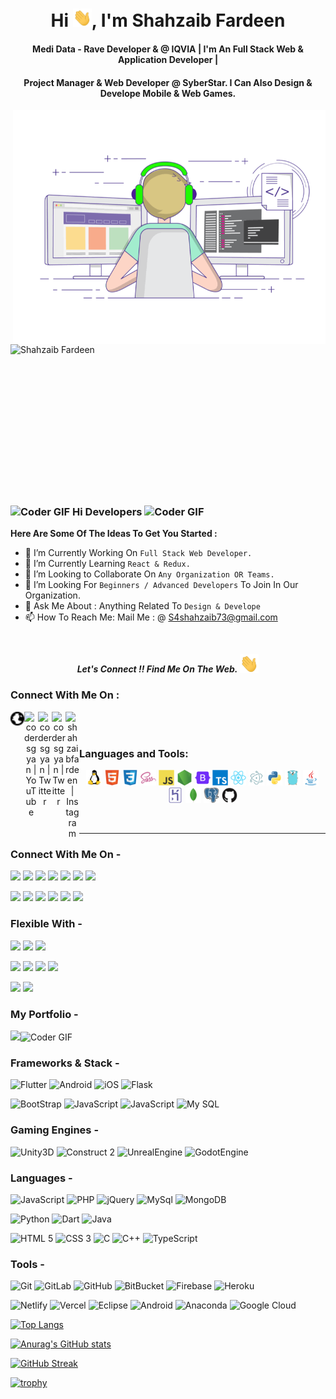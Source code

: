 <!-- First Main Heading Of The Profile -->
<h1 align="center"> Hi <img src="https://raw.githubusercontent.com/ABSphreak/ABSphreak/master/gifs/Hi.gif" width="30px">, I'm Shahzaib Fardeen </h1>
<h4 align="center"> Medi Data - Rave Developer & @ IQVIA | I'm An Full Stack Web & Application Developer | </h4>
<h4 align="center"> Project Manager & Web Developer @ SyberStar. I Can Also Design & Develope Mobile & Web Games. </h4>


<!-- Typing Master Picture --> 
<img align="right" alt="GIF" src="https://raw.githubusercontent.com/devSouvik/devSouvik/master/gif3.gif" width="500"/>


<!-- Coder Image & Profile Visit Tags 
<img src="https://media.giphy.com/media/p4NLw3I4U0idi/giphy.gif" alt="Coder GIF" width="300" height="250"> -->


<!-- Profile Views -->
<p align="left"> <img src="https://komarev.com/ghpvc/?username=Shahzaibfardeen" alt="Shahzaib Fardeen" /> </p>


<!-- Logo Of Microsoft Azure
<p align="left"> <a href="https://azure.microsoft.com/en-in/" target="_blank"> <img src="https://www.vectorlogo.zone/logos/microsoft_azure/microsoft_azure-icon.svg" alt="azure" width="40" height="40"/> </a> -->

<br /> <br /> <br /> <br /> <br />
<br /> <br /> <br /> <br /> <br />
<br /> <br />

<!-- Main Content Of The Page -->
### <img src="https://media.giphy.com/media/Veq8KumKpSCcfZ71P1/giphy.gif" alt="Coder GIF" width="23" height="23"> Hi Developers <img src="https://media.giphy.com/media/Veq8KumKpSCcfZ71P1/giphy.gif" alt="Coder GIF" width="23" height="23">

**Here Are Some Of The Ideas To Get You Started :**

- 🔭 I’m Currently Working On `Full Stack Web Developer.`
- 🌱 I’m Currently Learning `React & Redux.`
- 👯 I’m Looking to Collaborate On `Any Organization OR Teams.`
- 🤔 I’m Looking For `Beginners / Advanced Developers` To Join In Our Organization.
- 💬 Ask Me About : Anything Related To `Design & Develope`
- 📫 How To Reach Me: Mail Me : @ S4shahzaib73@gmail.com
<br>


<!-- Find Me On The Web -->
<p align="center">
  <b><i>Let's Connect !! Find Me On The Web.</i></b>
	<img src="https://raw.githubusercontent.com/ABSphreak/ABSphreak/master/gifs/Hi.gif" width="30px">
</p>

### Connect With Me On :
<p align="center">
<img align="left" alt="shahzaibfardeen.com" width="22px" src="https://raw.githubusercontent.com/iconic/open-iconic/master/svg/globe.svg" />
<img align="left" alt="codersgyan | YouTube" width="22px" src="https://cdn.jsdelivr.net/npm/simple-icons@v3/icons/youtube.svg" />
<img align="left" alt="codersgyan | Twitter" width="22px" src="https://cdn.jsdelivr.net/npm/simple-icons@v3/icons/twitter.svg" />
<img align="left" alt="codersgyan | Twitter" width="22px" src="https://cdn.jsdelivr.net/npm/simple-icons@v3/icons/facebook.svg" />
<img align="left" alt="shahzaibfardeen | Instagram" width="22px" src="https://cdn.jsdelivr.net/npm/simple-icons@v3/icons/instagram.svg" />
</p>
<br /> <br />


<!-- Old Languages Tools Bar
### Languages And Tools :
<img align="left" alt="Visual Studio Code" width="26px" src="https://raw.githubusercontent.com/github/explore/80688e429a7d4ef2fca1e82350fe8e3517d3494d/topics/visual-studio-code/visual-studio-code.png" />
<img align="left" alt="HTML5" width="26px" src="https://raw.githubusercontent.com/github/explore/80688e429a7d4ef2fca1e82350fe8e3517d3494d/topics/html/html.png" />
<img align="left" alt="CSS3" width="26px" src="https://raw.githubusercontent.com/github/explore/80688e429a7d4ef2fca1e82350fe8e3517d3494d/topics/css/css.png" />
<img align="left" alt="Sass" width="26px" src="https://raw.githubusercontent.com/github/explore/80688e429a7d4ef2fca1e82350fe8e3517d3494d/topics/sass/sass.png" />
<img align="left" alt="JS" width="26px" src="https://raw.githubusercontent.com/github/explore/80688e429a7d4ef2fca1e82350fe8e3517d3494d/topics/javascript/javascript.png" />
<img align="left" alt="React" width="26px" src="https://raw.githubusercontent.com/github/explore/80688e429a7d4ef2fca1e82350fe8e3517d3494d/topics/react/react.png" />
<img align="left" alt="Gatsby" width="26px" src="https://raw.githubusercontent.com/github/explore/e94815998e4e0713912fed477a1f346ec04c3da2/topics/gatsby/gatsby.png" />
<img align="left" alt="GraphQL" width="26px" src="https://raw.githubusercontent.com/github/explore/80688e429a7d4ef2fca1e82350fe8e3517d3494d/topics/graphql/graphql.png" />
<img align="left" alt="Node.js" width="26px" src="https://raw.githubusercontent.com/github/explore/80688e429a7d4ef2fca1e82350fe8e3517d3494d/topics/nodejs/nodejs.png" />
<img align="left" alt="Deno" width="26px" src="https://raw.githubusercontent.com/github/explore/361e2821e2dea67711cde99c9c40ed357061cf27/topics/deno/deno.png" />
<img align="left" alt="SQL" width="26px" src="https://raw.githubusercontent.com/github/explore/80688e429a7d4ef2fca1e82350fe8e3517d3494d/topics/sql/sql.png" />
<img align="left" alt="MySQL" width="26px" src="https://raw.githubusercontent.com/github/explore/80688e429a7d4ef2fca1e82350fe8e3517d3494d/topics/mysql/mysql.png" />
<img align="left" alt="MongoDB" width="26px" src="https://raw.githubusercontent.com/github/explore/80688e429a7d4ef2fca1e82350fe8e3517d3494d/topics/mongodb/mongodb.png" />
<img align="left" alt="Git" width="26px" src="https://raw.githubusercontent.com/github/explore/80688e429a7d4ef2fca1e82350fe8e3517d3494d/topics/git/git.png" />
<img align="left" alt="GitHub" width="26px" src="https://raw.githubusercontent.com/github/explore/78df643247d429f6cc873026c0622819ad797942/topics/github/github.png" />
<img align="left" alt="HTML5" width="26px" src="https://raw.githubusercontent.com/github/explore/80688e429a7d4ef2fca1e82350fe8e3517d3494d/topics/terminal/terminal.png" />
-->


<!-- New Languages & Tools Bar -->
### Languages and Tools: 

<p align="center">
    <img src="https://raw.githubusercontent.com/devicons/devicon/master/icons/linux/linux-original.svg" width="25px" height="25px"/>
    <img src="https://raw.githubusercontent.com/devicons/devicon/master/icons/html5/html5-original.svg" width="25px" height="25px"/>
    <img src="https://raw.githubusercontent.com/devicons/devicon/master/icons/css3/css3-original.svg" width="25px" height="25px"/>
    <img src="https://raw.githubusercontent.com/devicons/devicon/master/icons/sass/sass-original.svg" width="25px" height="25px"/>
    <img src="https://raw.githubusercontent.com/devicons/devicon/master/icons/javascript/javascript-original.svg" width="25px" height="25px"/>
    <img src="https://raw.githubusercontent.com/devicons/devicon/master/icons/nodejs/nodejs-original.svg" width="25px" height="25px"/>
    <img src="https://raw.githubusercontent.com/devicons/devicon/master/icons/bootstrap/bootstrap-plain.svg" width="25px" height="25px"/>
    <img src="https://raw.githubusercontent.com/devicons/devicon/master/icons/typescript/typescript-original.svg" width="25px" height="25px"/>
    <img src="https://raw.githubusercontent.com/devicons/devicon/master/icons/react/react-original.svg" width="25px" height="25px"/>
    <img src="https://raw.githubusercontent.com/devicons/devicon/master/icons/electron/electron-original.svg" width="25px" height="25px"/>
    <img src="https://raw.githubusercontent.com/devicons/devicon/master/icons/python/python-original.svg" width="25px" height="25px"/>
    <img src="https://raw.githubusercontent.com/devicons/devicon/master/icons/go/go-original.svg" width="25px" height="25px"/>
    <img src="https://raw.githubusercontent.com/devicons/devicon/master/icons/java/java-original.svg" width="25px" height="25px"/>
    <img src="https://raw.githubusercontent.com/devicons/devicon/master/icons/heroku/heroku-original.svg" width="25px" height="25px"/>
    <img src="https://raw.githubusercontent.com/devicons/devicon/master/icons/mongodb/mongodb-original.svg" width="25px" height="25px"/>
    <img src="https://raw.githubusercontent.com/devicons/devicon/master/icons/postgresql/postgresql-original.svg" width="25px" height="25px"/>
    <img src="https://raw.githubusercontent.com/devicons/devicon/master/icons/github/github-original.svg" width="25px" height="25px"/>
  </p>
<br />

---


<!-- Social Sites & Connecting -->
### Connect With Me On - 

[<img src="https://img.shields.io/badge/-Gmail-000000?style=social&logo=gmail" />](mailto:s4shahzaib73@gmail.com) 
[<img src="https://img.shields.io/badge/-LinkedIn-000000?style=social&logo=linkedin" />](https://www.linkedin.com/in/shahzaib-fardeen/) 
[<img src="https://img.shields.io/badge/-YouTube-000000?style=social&logo=youtube" />]() 
[<img src="https://img.shields.io/badge/-Pinterest-000000?style=social&logo=pinterest" />]() 
[<img src="https://img.shields.io/badge/-Repl.it-000000?style=social&logo=repl.it" />]()
[<img src="https://img.shields.io/badge/-Reddit-000000?style=social&logo=reddit" />]()
[<img src="https://img.shields.io/badge/-Medium-000000?style=social&logo=medium" />]()


[<img src="https://img.shields.io/badge/-Instagram-000000?style=social&logo=instagram" />](https://www.instagram.com/shahzaib_fardeen/)
[<img src="https://img.shields.io/badge/-Twitter-000000?style=social&logo=twitter" />](https://twitter.com/ShahzaibFardeen) 
[<img src="https://img.shields.io/badge/-Discord-000000?style=social&logo=discord" />]()
[<img src="https://img.shields.io/badge/-StackOverflow-000000?style=social&logo=stackoverflow" />]()
[<img src="https://img.shields.io/badge/-Dribbble-000000?style=social&logo=dribbble" />]() 
[<img src="https://img.shields.io/badge/-Behance-000000?style=social&logo=behance" />]()


<!-- Ur Own Discord Channel -->
<!-- [![Discord](https://img.shields.io/discord/591914197219016707.svg?label=&logo=discord&logoColor=ffffff&color=7389D8&labelColor=6A7EC2)](https://discord.gg/pkKsNfJT) -->


### Flexible With -

[<img src="https://img.shields.io/badge/-Linux-000000?style=social&logo=linux" />](#)
[<img src="https://img.shields.io/badge/-Windows-000000?style=social&logo=windows" />](#) 
[<img src="https://img.shields.io/badge/-Macintosh-000000?style=social&logo=apple" />](#)

[<img src="https://img.shields.io/badge/-Debian-000000?style=social&logo=debian" />](#) 
[<img src="https://img.shields.io/badge/-Ubuntu-000000?style=social&logo=ubuntu" />](#)
[<img src="https://img.shields.io/badge/-Fedora-000000?style=social&logo=fedora" />](#)
[<img src="https://img.shields.io/badge/-Cent_Os-000000?style=social&logo=centos" />](#)


[<img src="https://img.shields.io/badge/-Android-000000?style=social&logo=android" />](#)
[<img src="https://img.shields.io/badge/-Apple_iOS-000000?style=social&logo=iOS" />](#)


### My Portfolio -

[<img src="https://img.shields.io/badge/-My_Website-000000?style=social&logo=google" />]()<img src="https://github.com/Yaseen549/Yaseen549/blob/main/live.gif" alt="Coder GIF" width="23" height="23">

### Frameworks & Stack -

![Flutter](https://img.shields.io/badge/-Flutter-blue?style=for-the-badge&logo=flutter)
![Android](https://img.shields.io/badge/-Android-green?style=for-the-badge&logo=android)
![iOS](https://img.shields.io/badge/-iOS-C0C0C0?style=for-the-badge&logo=apple)
![Flask](https://img.shields.io/badge/-Flask-blue?style=for-the-badge&logo=Flask)

![BootStrap](https://img.shields.io/badge/-Bootstrap-563D7C?style=for-the-badge&logo=bootstrap)
![JavaScript](https://img.shields.io/badge/-Node.js-black?style=for-the-badge&logo=javascript)
![JavaScript](https://img.shields.io/badge/-Express.js-black?style=for-the-badge&logo=javascript)
![My SQL](https://img.shields.io/badge/-MySQL-pink?style=for-the-badge&logo=mysql)


### Gaming Engines -

![Unity3D](https://img.shields.io/badge/-Unity3D-black?style=for-the-badge&logo=unity)
![Construct 2](https://img.shields.io/badge/-Construct_2-000000?style=for-the-badge&logo=construct)
![UnrealEngine](https://img.shields.io/badge/-UnrealEngine-orange?style=for-the-badge&logo=unrealengine)
![GodotEngine](https://img.shields.io/badge/-Godot_Engine-000000?style=for-the-badge&logo=godotengine)


### Languages -


![JavaScript](https://img.shields.io/badge/-JavaScript-yellow?style=for-the-badge&logo=JavaScript)
![PHP](https://img.shields.io/badge/-php-black?style=for-the-badge&logo=php)
![jQuery](https://img.shields.io/badge/-jQuery-blue?style=for-the-badge&logo=jQuery)
![MySql](https://img.shields.io/badge/-MySql-orange?style=for-the-badge&logo=MySql)
![MongoDB](https://img.shields.io/badge/-MongoDB-black?style=for-the-badge&logo=MongoDB)

![Python](https://img.shields.io/badge/-Python-F7F7F7?style=for-the-badge&logo=Python)
![Dart](https://img.shields.io/badge/-Dart-152030?style=for-the-badge&logo=Dart)
![Java](https://img.shields.io/badge/-java-F09522?style=for-the-badge&logo=java)

![HTML 5](https://img.shields.io/badge/-HTML5-E34F26?style=for-the-badge&logo=html5&logoColor=white)
![CSS 3](https://img.shields.io/badge/-CSS3-1572B6?style=for-the-badge&logo=css3)
![C](https://img.shields.io/badge/-C-3D46C6?style=for-the-badge&logo=c)
![C++](https://img.shields.io/badge/-C++-00427E?style=for-the-badge&logo=c)
![TypeScript](https://img.shields.io/badge/-TypeScript-blue?style=for-the-badge&logo=TypeScript)


### Tools -

![Git](https://img.shields.io/badge/-Git-black?style=for-the-badge&logo=git)
![GitLab](https://img.shields.io/badge/-GitLab-FCA121?style=for-the-badge&logo=gitlab)
![GitHub](https://img.shields.io/badge/-GitHub-181717?style=for-the-badge&logo=github)
![BitBucket](https://img.shields.io/badge/-BitBucket-2684FF?style=for-the-badge&logo=bitbucket)
![Firebase](https://img.shields.io/badge/-Firebase-181717?style=for-the-badge&logo=firebase)
![Heroku](https://img.shields.io/badge/-Heroku-430098?style=for-the-badge&logo=heroku)

![Netlify](https://img.shields.io/badge/-Netlify-black?style=for-the-badge&logo=Netlify)
![Vercel](https://img.shields.io/badge/-Vercel-blue?style=for-the-badge&logo=Vercel)
![Eclipse](https://img.shields.io/badge/-Eclipse-430098?style=for-the-badge&logo=Eclipse)
![Android](https://img.shields.io/badge/-AndroidStudio-green?style=for-the-badge&logo=Android)
![Anaconda](https://img.shields.io/badge/-Anaconda-181717?style=for-the-badge&logo=anaconda)
![Google Cloud](https://img.shields.io/badge/Google%20Cloud-black?style=for-the-badge&logo=google-cloud)

<!-- Being Pro Table
<table>
	<tr>
		<td>
			<h2> Being </h2>
		</td>
	<td>
	      	<img src="https://media.giphy.com/media/i0EYHNbxPMeSWznjSH/giphy.gif" alt="Coder GIF" width="150" height="100"><img src="https://media.giphy.com/media/fkTFkvYVz5dmg/giphy.gif" alt="Coder GIF" width="100" height="100">
	</td>
	</tr>
</table> -->

<!-- Image Animation -->
 <!-- <img src="https://media.giphy.com/media/2WUkAVDzuQbUA/giphy.gif" alt="Coder GIF" width="150" height="100"> -->
 
 
<p align="left">
	
[![Top Langs](https://github-readme-stats.vercel.app/api/top-langs/?username=shahzaibfardeen&layout=compact)](https://github.com/anuraghazra/github-readme-stats)
</p>

<!-- Coding Going On Image File
   <img align="right" alt="GIF" height="300px" src="https://media.giphy.com/media/xT9IgzoKnwFNmISR8I/giphy.gif" /> -->

<!-- Github Stats -->
[![Anurag's GitHub stats](https://github-readme-stats.vercel.app/api?username=shahzaibfardeen&show_icons=true&theme=Gradient)](https://github.com/anuraghazra/github-readme-stats)

<!-- Github Streaks -->
[![GitHub Streak](https://github-readme-streak-stats.herokuapp.com/?user=shahzaibfardeen&theme=highcontrast)](https://github.com/DenverCoder1/github-readme-streak-stats)
<br>

<!-- Github Profile Trophy -->
[![trophy](https://github-profile-trophy.vercel.app/?username=shahzaibfardeen)](https://github.com/ryo-ma/github-profile-trophy)
